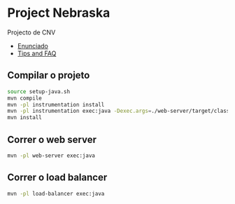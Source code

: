 # Project Nebraska

Projecto de CNV

* [Enunciado](http://grupos.ist.utl.pt/~meic-cnv.daemon/project/Enunciado_projecto_CNV_2015_16.pdf)
* [Tips and FAQ](https://docs.google.com/document/d/1Di1Eg4VCqRzGxdBUzTgcCMtlQB8kn716PUHNK68uqPA)

## Compilar o projeto

```bash
source setup-java.sh
mvn compile
mvn -pl instrumentation install
mvn -pl instrumentation exec:java -Dexec.args=./web-server/target/classes/pt/tecnico/cnv/webserver/IntFactorization.class
mvn install
```

## Correr o web server

```bash
mvn -pl web-server exec:java
```

## Correr o load balancer

```bash
mvn -pl load-balancer exec:java
```

